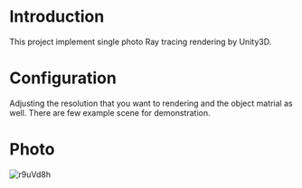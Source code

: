 # Introduction
This project implement single photo Ray tracing rendering by Unity3D. 

# Configuration

Adjusting the resolution that you want to rendering and the object matrial as well.
There are few example scene for demonstration.

# Photo

![r9uVd8h](https://user-images.githubusercontent.com/40382478/234807793-a71dfe47-9c3b-4452-8b04-5003caf96404.png)
